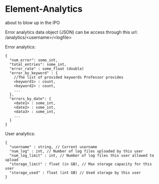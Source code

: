 # Element-Analytics
about to blow up in the IPO

Error analytics data object (JSON) can be access through this url:
/analytics/\<username\>/\<logfile\>
  
Error analytics:
```
{
  "num_error": some_int,
  "total_entries": some_int,
  "error_rate" : some_float (double)
  "error_by_keyword" : {
    //The list of provided keywords Professor provides
    <keyword1> : count,
    <keyword2> : count,
    ...
  },
  "errors_by_date": {
    <date1> : some_int,
    <date2> : some_int,
    <data3> : some_int,
    ...
  }
}
```

User analytics:
```
{
  "username" : string, // Current username
  "num_log" : int, // Number of log files uploaded by this user
  "num_log_limit" : int, // Number of log files this user allowed to upload
  "storage_limit" : float (in GB), // Max storage capacity for this user
  "storage_used" : float (int GB) // Used storage by this user
}
```
